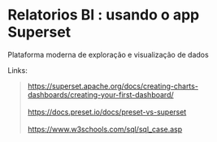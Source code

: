 # Relatorios BI : usando o app Superset
Plataforma moderna de exploração e visualização de dados

Links:

> https://superset.apache.org/docs/creating-charts-dashboards/creating-your-first-dashboard/
<br> <br>
> https://docs.preset.io/docs/preset-vs-superset
<br> <br> 
> https://www.w3schools.com/sql/sql_case.asp
